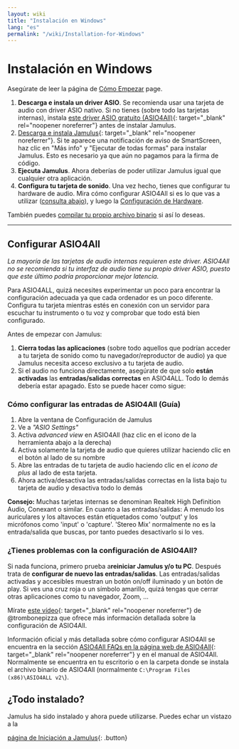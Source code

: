 ```yaml
---
layout: wiki
title: "Instalación en Windows"
lang: "es"
permalink: "/wiki/Installation-for-Windows"
---
```


# Instalación en Windows
Asegúrate de leer la página de [Cómo Empezar](Getting-Started) page.
1. **Descarga e instala un driver ASIO**. Se recomienda usar una tarjeta de audio con driver ASIO nativo. Si no tienes (sobre todo las tarjetas internas), instala [este driver ASIO gratuito (ASIO4All)](http://www.asio4all.org){: target="_blank" rel="noopener noreferrer"} antes de instalar Jamulus.
1. [Descarga e instala Jamulus](https://sourceforge.net/projects/llcon/files/latest/download){: target="_blank" rel="noopener noreferrer"}. Si te aparece una notificación de aviso de SmartScreen, haz clic en "Más info" y "Ejecutar de todas formas" para instalar Jamulus. Esto es necesario ya que aún no pagamos para la firma de código.
1. **Ejecuta Jamulus**. Ahora deberías de poder utilizar Jamulus igual que cualquier otra aplicación.
1. **Configura tu tarjeta de sonido**. Una vez hecho, tienes que configurar tu hardware de audio. Mira cómo configurar ASIO4All si es lo que vas a utilizar ([consulta abajo](#configurar-asio4all)), y luego la [Configuración de Hardware](Hardware-Setup).

También puedes [compilar tu propio archivo binario](Compiling) si así lo deseas.

***

## Configurar ASIO4All
*La mayoría de las tarjetas de audio internas requieren este driver. ASIO4All no se recomienda si tu interfaz de audio tiene su propio driver ASIO, puesto que este último podría proporcionar mejor latencia.*

Para ASIO4ALL, quizá necesites experimentar un poco para encontrar la configuración adecuada ya que cada ordenador es un poco diferente. Configura tu tarjeta mientras estés en conexión con un servidor para escuchar tu instrumento o tu voz y comprobar que todo está bien configurado.

Antes de empezar con Jamulus:
1. **Cierra todas las aplicaciones** (sobre todo aquellos que podrían acceder a tu tarjeta de sonido como tu navegador/reproductor de audio) ya que Jamulus necesita acceso exclusivo a tu tarjeta de audio. 
1. Si el audio no funciona directamente, asegúrate de que solo **están activadas** las **entradas/salidas correctas** en ASIO4ALL. Todo lo demás debería estar apagado. Esto se puede hacer como sigue:

### Cómo configurar las entradas de ASIO4All (Guía)

1. Abre la ventana de Configuración de Jamulus
1. Ve a _"ASIO Settings"_
1. Activa _advanced view_ en ASIO4All (haz clic en el icono de la herramienta abajo a la derecha)
1. Activa solamente la tarjeta de audio que quieres utilizar haciendo clic en el botón al lado de su nombre
1. Abre las entradas de tu tarjeta de audio haciendo clic en el _icono de plus_ al lado de esta tarjeta.
1. Ahora activa/desactiva las entradas/salidas correctas en la lista bajo tu tarjeta de audio y desactiva todo lo demás

**Consejo:** Muchas tarjetas internas se denominan Realtek High Definition Audio, Conexant o similar. En cuanto a las entradas/salidas: A menudo los auriculares y los altavoces están etiquetados como 'output' y los micrófonos como 'input' o 'capture'. 'Stereo Mix' normalmente no es la entrada/salida que buscas, por tanto puedes desactivarlo si lo ves.

### ¿Tienes problemas con la configuración de ASIO4All?

Si nada funciona, primero prueba a**reiniciar Jamulus y/o tu PC**.
Después trata de **configurar de nuevo las entradas/salidas**. Las entradas/salidas activadas y accesibles muestran un botón on/off iluminado y un botón de play. Si ves una cruz roja o un símbolo amarillo, quizá tengas que cerrar otras aplicaciones como tu navegador, Zoom, ...

Mírate [este vídeo](https://youtu.be/_GzOsitVgLI){: target="_blank" rel="noopener noreferrer"} de @trombonepizza que ofrece más información detallada sobre la configuración de ASIO4All.

Información oficial y más detallada sobre cómo configurar ASIO4All se encuentra en la sección [ASIO4All FAQs en la página web de ASIO4All](http://www.asio4all.org/faq.html){: target="_blank" rel="noopener noreferrer"} y en el manual de ASIO4All. Normalmente se encuentra en tu escritorio o en la carpeta donde se instala el archivo binario de ASIO4All (normalmente `C:\Program Files (x86)\ASIO4ALL v2\`).

## ¿Todo instalado?

Jamulus ha sido instalado y ahora puede utilizarse. Puedes echar un vistazo a la

[página de Iniciación a Jamulus](Onboarding){: .button}
